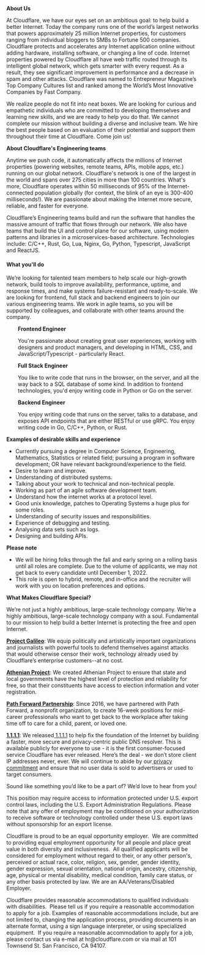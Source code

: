 <div class="content-intro">
	<div><strong>About Us</strong></div>
	<div>
		<p><span style="font-weight: 400;">At Cloudflare, we have our eyes set on an ambitious goal: to help build a better Internet. Today the company runs one of the world’s largest networks that powers approximately 25 million Internet properties, for customers ranging from individual bloggers to SMBs to Fortune 500 companies. Cloudflare protects and accelerates any Internet application online without adding hardware, installing software, or changing a line of code. Internet properties powered by Cloudflare all have web traffic routed through its intelligent global network, which gets smarter with every request. As a result, they see significant improvement in performance and a decrease in spam and other attacks. Cloudflare was named to Entrepreneur Magazine’s Top Company Cultures list and ranked among the World’s Most Innovative Companies by Fast Company.</span><span style="font-weight: 400;">&nbsp;</span></p>
		<p><span style="font-weight: 400;">We realize people do not fit into neat boxes. We are looking for curious and empathetic individuals who are committed to developing themselves and learning new skills, and we are ready to help you do that. We cannot complete our mission without building a diverse and inclusive team. We hire the best people based on an evaluation of their potential and support them throughout their time at Cloudflare. Come join us!&nbsp;</span></p>
	</div>
</div>
<p><strong>About Cloudflare's Engineering teams</strong></p>
<p>Anytime we push code, it automatically affects the millions of Internet properties (powering websites, remote teams, APIs, mobile apps, etc.) running on our global network. Cloudflare's network is one of the largest in the world and spans over 275 cities in more than 100 countries. What's more, Cloudflare operates within 50 milliseconds of 95% of the Internet-connected population globally (for context, the blink of an eye is 300-400 milliseconds!). We are passionate about making the Internet more secure, reliable, and faster for everyone.</p>
<p>Cloudflare’s Engineering teams build and run the software that handles the massive amount of traffic that flows through our network. We also have teams that build the UI and control plane for our software, using modern patterns and libraries in a microservices-based architecture. Technologies include: C/C++, Rust, Go, Lua, Nginx, Go, Python, Typescript, JavaScript and ReactJS.</p>
<h4><strong>What you'll do</strong></h4>
<p><span style="font-weight: 400;">We’re looking for talented team members to help scale our high-growth network, build tools to improve availability, performance, uptime, and response times, and make systems failure-resistant and ready-to-scale. </span><span style="font-weight: 400;">We are looking for frontend, full stack and backend engineers to join our various engineering teams. We work in agile teams, so you will be supported by colleagues, and collaborate with other teams around the company. </span></p>
<p style="padding-left: 30px;"><strong>Frontend Engineer</strong></p>
<p style="padding-left: 30px;"><span style="font-weight: 400;">You're passionate about creating great user experiences, working with designers and product managers, and developing in HTML, CSS, and JavaScript/Typescript - particularly React.</span></p>
<p style="padding-left: 30px;"><strong>Full Stack Engineer</strong></p>
<p style="padding-left: 30px;"><span style="font-weight: 400;">You like to write code that runs in the browser, on the server, and all the way back to a SQL database of some kind. In addition to frontend technologies, you'd enjoy writing code in Python or Go on the server.</span></p>
<p style="padding-left: 30px;"><strong>Backend Engineer</strong></p>
<p style="padding-left: 30px;"><span style="font-weight: 400;">You enjoy writing code that runs on the server, talks to a database, and exposes API endpoints that are either RESTful or use gRPC. You enjoy writing code in Go, C/C++, Python, or Rust.</span></p>
<p><strong>Examples of desirable skills and experience</strong></p>
<ul>
	<li>Currently pursuing a degree in Computer Science, Engineering, Mathematics, Statistics or related field; pursuing a program in software development; OR have relevant background/experience to the field.</li>
	<li style="font-weight: 400;"><span style="font-weight: 400;">Desire to learn and improve.</span></li>
	<li style="font-weight: 400;"><span style="font-weight: 400;">Understanding of distributed systems.</span></li>
	<li style="font-weight: 400;"><span style="font-weight: 400;">Talking about your work to technical and non-technical people.</span></li>
	<li style="font-weight: 400;"><span style="font-weight: 400;">Working as part of an agile software development team.</span></li>
	<li style="font-weight: 400;"><span style="font-weight: 400;">Understand how the internet works at a protocol level.</span></li>
	<li style="font-weight: 400;"><span style="font-weight: 400;">Good unix knowledge, patches to Operating Systems a huge plus for some roles.</span></li>
	<li style="font-weight: 400;"><span style="font-weight: 400;">Understanding of security issues and responsibilities.</span></li>
	<li style="font-weight: 400;"><span style="font-weight: 400;">Experience of debugging and testing.</span></li>
	<li style="font-weight: 400;"><span style="font-weight: 400;">Analysing data sets such as logs.</span></li>
	<li style="font-weight: 400;"><span style="font-weight: 400;">Designing and building APIs.</span></li>
</ul>
<p><strong>Please note</strong></p>
<ul>
	<li><span style="font-weight: 400;">We will be hiring folks through the fall and early spring on a rolling basis until all roles are complete. Due to the volume of applicants, we may not get back to every candidate until December 1, 2022.&nbsp;</span></li>
	<li><span style="font-weight: 400;">This role is open to hybrid, remote, and in-office and the recruiter will work with you on location preferences and options.</span></li>
</ul>
<div class="content-conclusion">
	<p><strong>What Makes Cloudflare Special?</strong></p>
	<p><span style="font-weight: 400;">We’re not just a highly ambitious, large-scale technology company. We’re a highly ambitious, large-scale technology company with a soul. Fundamental to our mission to help build a better Internet is protecting the free and open Internet.</span></p>
	<p><a href="https://blog.cloudflare.com/protecting-free-expression-online/"><strong>Project Galileo</strong></a><span style="font-weight: 400;">: We equip politically and artistically important organizations and journalists with powerful tools to defend themselves against attacks that would otherwise censor their work, technology already used by Cloudflare’s enterprise customers--at no cost.</span></p>
	<p><strong><a href="https://www.cloudflare.com/athenian/">Athenian Project</a></strong><span style="font-weight: 400;">: We created Athenian Project to ensure that state and local governments have the highest level of protection and reliability for free, so that their constituents have access to election information and voter registration.</span></p>
	<p><a href="https://blog.cloudflare.com/tag/path-forward/"><strong>Path Forward Partnership</strong></a><span style="font-weight: 400;">: Since 2016, we have partnered with Path Forward, a nonprofit organization, to create 16-week positions for mid-career professionals who want to get back to the workplace after taking time off to care for a child, parent, or loved one.</span></p>
	<p><a href="https://1.1.1.1/"><strong>1.1.1.1</strong></a><span style="font-weight: 400;">: We released</span><a href="https://1.1.1.1/"> <span style="font-weight: 400;">1.1.1.1</span></a><span style="font-weight: 400;"> to help fix the foundation of the Internet by building a faster, more secure and privacy-centric public DNS resolver. This is available publicly for everyone to use - it is the first consumer-focused service Cloudflare has ever released. Here’s the deal - we don’t store client IP addresses never, ever. We will continue to abide by our</span><a href="https://developers.cloudflare.com/1.1.1.1/privacy/public-dns-resolver"> privacy commitment</a><span style="font-weight: 400;"> and ensure that no user data is sold to advertisers or used to target consumers.</span></p>
	<p><span style="font-weight: 400;">Sound like something you’d like to be a part of? We’d love to hear from you!</span></p>
	<p><span style="font-weight: 400;">This position may require access to information protected under U.S. export control laws, including the U.S. Export Administration Regulations. Please note that any offer of employment may be conditioned on your authorization to receive software or technology controlled under these U.S. export laws without sponsorship for an export license.</span></p>
	<p><span style="font-weight: 400;">Cloudflare is proud to be an equal opportunity employer. &nbsp;We are committed to providing equal employment opportunity for all people and place great value in both diversity and inclusiveness. &nbsp;All qualified applicants will be considered for employment without regard to their, or any other person's, perceived or actual</span> <span style="font-weight: 400;">race, color, religion, sex, gender, gender identity, gender expression, sexual orientation, national origin, ancestry, citizenship, age, physical or mental disability, medical condition, family care status, or any other basis protected by law. </span><span style="font-weight: 400;">We are an AA/Veterans/Disabled Employer.</span></p>
	<p><span style="font-weight: 400;">Cloudflare provides reasonable accommodations to qualified individuals with disabilities. &nbsp;Please tell us if you require a reasonable accommodation to apply for a job. Examples of reasonable accommodations include, but are not limited to, changing the application process, providing documents in an alternate format, using a sign language interpreter, or using specialized equipment. &nbsp;If you require a reasonable accommodation to apply for a job, please contact us via e-mail at </span><span style="font-weight: 400;">hr@cloudflare.com</span><span style="font-weight: 400;"> or via mail at 101 Townsend St. San Francisco, CA 94107.</span></p>
</div>